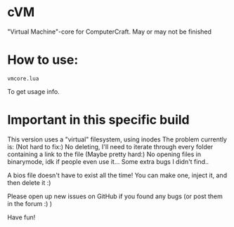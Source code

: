 # cVM
"Virtual Machine"-core for ComputerCraft. May or may not be finished


# How to use:
```
vmcore.lua
```
To get usage info.

# Important in this specific build
This version uses a "virtual" filesystem, using inodes
The problem currently is:
(Not hard to fix:) No deleting, I'll need to iterate through every folder containing a link to the file
(Maybe pretty hard:) No opening files in binarymode, idk if people even use it...
Some extra bugs I didn't find..

A bios file doesn't have to exist all the time!
You can make one, inject it, and then delete it :)

Please open up new issues on GitHub if you found any bugs (or post them in the forum :) )

Have fun!